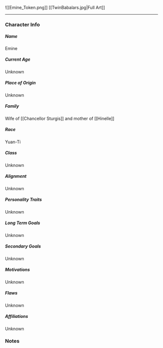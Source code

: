 ![[Emine_Token.png]]
[[TwinBabalars.jpg|Full Art]]

---
### Character Info

##### Name 
Emine 

##### Current Age
Unknown

##### Place of Origin
Unknown

##### Family
Wife of [[Chancellor Sturgis]] and mother of [[Hinelle]]

##### Race
Yuan-Ti

##### Class
Unknown

##### Alignment
Unknown

##### Personality Traits
Unknown

##### Long Term Goals
Unknown

##### Secondary Goals
Unknown

##### Motivations
Unknown

##### Flaws
Unknown

##### Affiliations
Unknown

### Notes